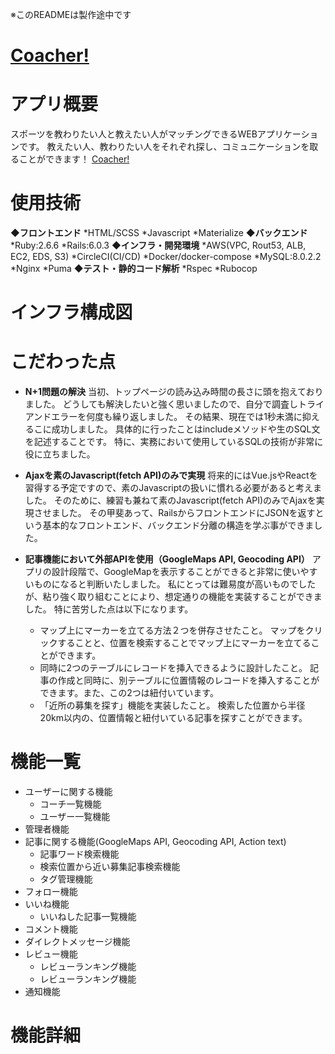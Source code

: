 ※このREADMEは製作途中です
# [Coacher!](https://coacher-app.work)

# アプリ概要
スポーツを教わりたい人と教えたい人がマッチングできるWEBアプリケーションです。
教えたい人、教わりたい人をそれぞれ探し、コミュニケーションを取ることができます！
[Coacher!](https://coacher-app.work)

# 使用技術
**◆フロントエンド**
*HTML/SCSS
*Javascript
*Materialize
**◆バックエンド**
*Ruby:2.6.6
*Rails:6.0.3
**◆インフラ・開発環境**
*AWS(VPC, Rout53, ALB, EC2, EDS, S3)
*CircleCI(CI/CD)
*Docker/docker-compose
*MySQL:8.0.2.2
*Nginx
*Puma
**◆テスト・静的コード解析**
*Rspec
*Rubocop

# インフラ構成図

# こだわった点
* **N+1問題の解決**
当初、トップページの読み込み時間の長さに頭を抱えておりました。
どうしても解決したいと強く思いましたので、自分で調査しトライアンドエラーを何度も繰り返しました。
その結果、現在では1秒未満に抑えるこに成功しました。
具体的に行ったことはincludeメソッドや生のSQL文を記述することです。
特に、実務において使用しているSQLの技術が非常に役に立ちました。

* **Ajaxを素のJavascript(fetch API)のみで実現**
将来的にはVue.jsやReactを習得する予定ですので、素のJavascriptの扱いに慣れる必要があると考えました。
そのために、練習も兼ねて素のJavascript(fetch API)のみでAjaxを実現させました。
その甲斐あって、RailsからフロントエンドにJSONを返すという基本的なフロントエンド、バックエンド分離の構造を学ぶ事ができました。

* **記事機能において外部APIを使用（GoogleMaps API, Geocoding API）**
アプリの設計段階で、GoogleMapを表示することができると非常に使いやすいものになると判断いたしました。
私にとっては難易度が高いものでしたが、粘り強く取り組むことにより、想定通りの機能を実装することができました。
特に苦労した点は以下になります。
  * マップ上にマーカーを立てる方法２つを併存させたこと。
  マップをクリックすることと、位置を検索することでマップ上にマーカーを立てることができます。
  * 同時に2つのテーブルにレコードを挿入できるように設計したこと。
  記事の作成と同時に、別テーブルに位置情報のレコードを挿入することができます。また、この2つは紐付いています。
  * 「近所の募集を探す」機能を実装したこと。
  検索した位置から半径20km以内の、位置情報と紐付いている記事を探すことができます。

# 機能一覧
* ユーザーに関する機能
  * コーチ一覧機能
  * ユーザー一覧機能
* 管理者機能
* 記事に関する機能(GoogleMaps API, Geocoding API, Action text)
  * 記事ワード検索機能
  * 検索位置から近い募集記事検索機能
  * タグ管理機能
* フォロー機能
* いいね機能
  * いいねした記事一覧機能
* コメント機能
* ダイレクトメッセージ機能
* レビュー機能
  * レビューランキング機能
  * レビューランキング機能
* 通知機能

# 機能詳細
